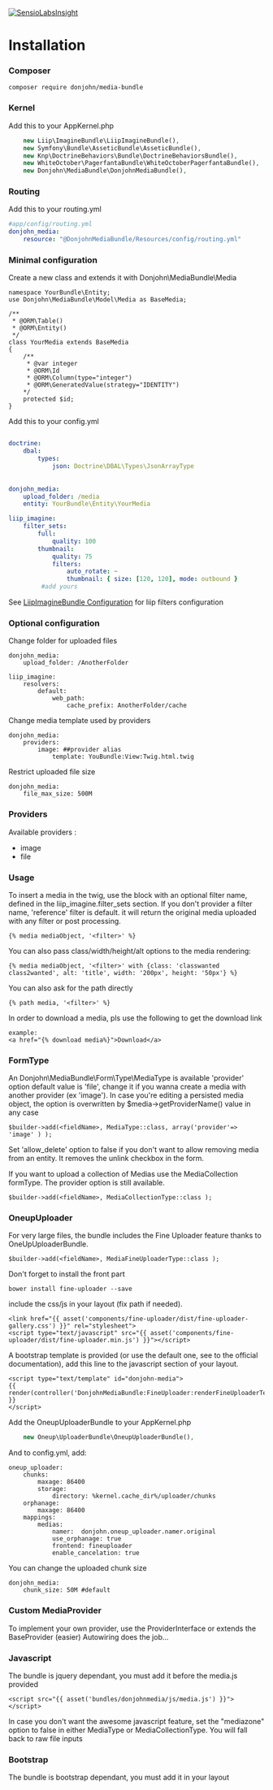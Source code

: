 [![SensioLabsInsight](https://insight.sensiolabs.com/projects/2d30fe72-c272-4072-a843-17d798b65416/mini.png)](https://insight.sensiolabs.com/projects/2d30fe72-c272-4072-a843-17d798b65416)

Installation
=============


### Composer

```
composer require donjohn/media-bundle
```

### Kernel

Add this to your AppKernel.php

```PHP
    new Liip\ImagineBundle\LiipImagineBundle(),
    new Symfony\Bundle\AsseticBundle\AsseticBundle(),
    new Knp\DoctrineBehaviors\Bundle\DoctrineBehaviorsBundle(),    
    new WhiteOctober\PagerfantaBundle\WhiteOctoberPagerfantaBundle(),
    new Donjohn\MediaBundle\DonjohnMediaBundle(),
```

### Routing

Add this to your routing.yml

```yaml
#app/config/routing.yml
donjohn_media:
    resource: "@DonjohnMediaBundle/Resources/config/routing.yml"
```
    
    
### Minimal configuration

Create a new class and extends it with Donjohn\MediaBundle\Media
```
namespace YourBundle\Entity;
use Donjohn\MediaBundle\Model\Media as BaseMedia;

/**
 * @ORM\Table()
 * @ORM\Entity()
 */
class YourMedia extends BaseMedia
{
    /**
     * @var integer
     * @ORM\Id
     * @ORM\Column(type="integer")
     * @ORM\GeneratedValue(strategy="IDENTITY")
    */
    protected $id;
}
```


Add this to your config.yml
```yaml

doctrine:
    dbal:
        types:
            json: Doctrine\DBAL\Types\JsonArrayType
            
            
donjohn_media:
    upload_folder: /media
    entity: YourBundle\Entity\YourMedia

liip_imagine:
    filter_sets:
        full: 
            quality: 100
        thumbnail:
            quality: 75
            filters:
                auto_rotate: ~
                thumbnail: { size: [120, 120], mode: outbound }
         #add yours
```

See [LiipImagineBundle Configuration](http://symfony.com/doc/current/bundles/LiipImagineBundle/configuration.html) for liip filters configuration

### Optional configuration

Change folder for uploaded files
```
donjohn_media:
    upload_folder: /AnotherFolder

liip_imagine:
    resolvers:
        default:
            web_path:
                cache_prefix: AnotherFolder/cache
```

Change media template used by providers
```
donjohn_media:
    providers:
        image: ##provider alias
            template: YouBundle:View:Twig.html.twig
```

Restrict uploaded file size
```
donjohn_media:
    file_max_size: 500M
```


### Providers
Available providers :
 - image
 - file


### Usage
To insert a media in the twig, use the block with an optional filter name, defined in the liip_imagine.filter_sets section.
If you don't provider a filter name, 'reference' filter is default. it will return the original media uploaded with any filter or post processing.
```
{% media mediaObject, '<filter>' %}
```
You can also pass class/width/height/alt options to the media rendering:
```
{% media mediaObject, '<filter>' with {class: 'classwanted class2wanted', alt: 'title', width: '200px', height: '50px'} %}
```


You can also ask for the path directly
```
{% path media, '<filter>' %}
```

In order to download a media, pls use the following to get the download link 
```
example:
<a href="{% download media%}">Download</a>
```


### FormType
An Donjohn\MediaBundle\Form\Type\MediaType is available
'provider' option default value is 'file', change it if you wanna create a media with another provider (ex 'image').
In case you're editing a persisted media object, the option is overwritten by $media->getProviderName() value in any case
```
$builder->add(<fieldName>, MediaType::class, array('provider'=> 'image' ) );
```

Set 'allow_delete' option to false if you don't want to allow removing media from an entity. It removes the unlink checkbox in the form.
  
If you want to upload a collection of Medias use the MediaCollection formType. The provider option is still available.
```
$builder->add(<fieldName>, MediaCollectionType::class );
```

### OneupUploader
For very large files, the bundle includes the Fine Uploader feature thanks to OneUpUploaderBundle.
```
$builder->add(<fieldName>, MediaFineUploaderType::class );
```
Don't forget to install the front part 
```
bower install fine-uploader --save 
```
include the css/js in your layout (fix path if needed). 
```twig
<link href="{{ asset('components/fine-uploader/dist/fine-uploader-gallery.css') }}" rel="stylesheet">
<script type="text/javascript" src="{{ asset('components/fine-uploader/dist/fine-uploader.min.js') }}"></script>
```
A bootstrap template is provided (or use the default one, see to the official documentation), add this line to the javascript section of your layout.
```
<script type="text/template" id="donjohn-media">
{{ render(controller('DonjohnMediaBundle:FineUploader:renderFineUploaderTemplate'))|raw }}
</script>
```

Add the OneupUploaderBundle to your AppKernel.php
```PHP
    new Oneup\UploaderBundle\OneupUploaderBundle(),
```
And to config.yml, add:
```
oneup_uploader:
    chunks:
        maxage: 86400
        storage:
            directory: %kernel.cache_dir%/uploader/chunks
    orphanage:
        maxage: 86400
    mappings:
        medias:
            namer:  donjohn.oneup_uploader.namer.original
            use_orphanage: true
            frontend: fineuploader            
            enable_cancelation: true
```
You can change the uploaded chunk size
```
donjohn_media:
    chunk_size: 50M #default
```


### Custom MediaProvider
To implement your own provider, use the ProviderInterface or extends the BaseProvider (easier)
Autowiring does the job...


### Javascript
The bundle is jquery dependant, you must add it before the media.js provided
```
<script src="{{ asset('bundles/donjohnmedia/js/media.js') }}"></script>
```
In case you don't want the awesome javascript feature, set the "mediazone" option to false in either MediaType or MediaCollectionType. You will fall back to raw file inputs


### Bootstrap
The bundle is bootstrap dependant, you must add it in your layout

